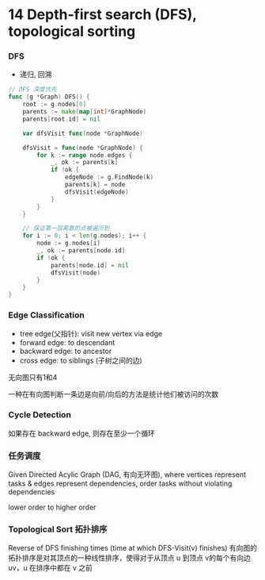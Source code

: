 # 14 Depth-first search (DFS), topological sorting

### DFS
- 递归, 回溯

```go
// DFS 深度优先
func (g *Graph) DFS() {
	root := g.nodes[0]
	parents := make(map[int]*GraphNode)
	parents[root.id] = nil

	var dfsVisit func(node *GraphNode)

	dfsVisit = func(node *GraphNode) {
		for k := range node.edges {
			_, ok := parents[k]
			if !ok {
				edgeNode := g.FindNode(k)
				parents[k] = node
				dfsVisit(edgeNode)
			}
		}
	}

	// 保证第一层离散的点被遍历到
	for i := 0; i < len(g.nodes); i++ {
		node := g.nodes[i]
		_, ok := parents[node.id]
		if !ok {
			parents[node.id] = nil
			dfsVisit(node)
		}
	}
}
```

### Edge Classification
- tree edge(父指针): visit new vertex via edge
- forward edge: to descendant
- backward edge: to ancestor
- cross edge: to siblings (子树之间的边)

无向图只有1和4

一种在有向图判断一条边是向前/向后的方法是统计他们被访问的次数

### Cycle Detection

如果存在 backward edge, 则存在至少一个循环

### 任务调度
Given Directed Acylic Graph (DAG, 有向无环图), where vertices represent tasks & edges represent dependencies, order tasks without violating dependencies

lower order to higher order

### Topological Sort 拓扑排序
Reverse of DFS finishing times (time at which DFS-Visit(v) finishes)
有向图的拓扑排序是对其顶点的一种线性排序，使得对于从顶点 u 到顶点 v的每个有向边 uv，u 在排序中都在 v 之前